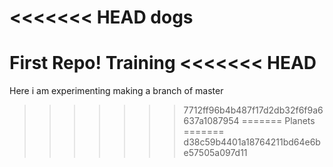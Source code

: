 <<<<<<< HEAD
dogs
====

First Repo! Training
<<<<<<< HEAD
=======
Here i am experimenting making a branch of master
>>>>>>> 7712ff96b4b487f17d2db32f6f9a6637a1087954
=======
Planets
=======
>>>>>>> d38c59b4401a18764211bd64e6be57505a097d11
